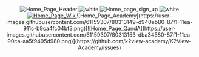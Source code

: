 <div align="center">

![Home_Page_Header](https://user-images.githubusercontent.com/61159307/80311736-0e494000-87ea-11ea-92f5-40745775f792.png)
![white](https://user-images.githubusercontent.com/61159307/80313423-849e7000-87f3-11ea-862d-40d569411a93.png)
![Home_page_sign_up](https://user-images.githubusercontent.com/61159307/80313134-c75f4880-87f1-11ea-8483-e14d7832246b.png)
![white](https://user-images.githubusercontent.com/61159307/80313423-849e7000-87f3-11ea-862d-40d569411a93.png)
[![Home_Page_Wiki](https://user-images.githubusercontent.com/61159307/80313146-d47c3780-87f1-11ea-9028-69e025a602a2.png)](https://github.com/k2view-academy/K2View-Academy/wiki/Welcome-to-K2View-Wiki!)![Home_Page_Academy](https://user-images.githubusercontent.com/61159307/80313149-d940eb80-87f1-11ea-911c-b9ca4fc04bf3.png)[![Home_Page_QandA](https://user-images.githubusercontent.com/61159307/80313153-dba34580-87f1-11ea-90ca-aa5f9495d980.png)](https://github.com/k2view-academy/K2View-Academy/issues)


</div>
